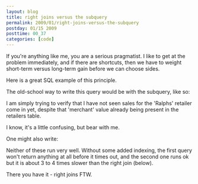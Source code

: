 ```yaml
---
layout: blog
title: right joins versus the subquery
permalink: 2009/01/right-joins-versus-the-subquery
postday: 01/15 2009
posttime: 00_37
categories: [code]
---
```


<p>If you&#039;re anything like me, you are a serious pragmatist. I like to get at the problem immediately, and if there are shortcuts, then we have to weight short-term versus long-term gain before we can choose sides.</p>
<p>Here is a great SQL example of this principle.</p>
<p>The old-school way to write this query would be with the subquery, like so:</p>

<script src="https://gist.github.com/860884.js?file=right_join_sample1.sql"></script>


<p>I am simply trying to verify that I have not seen sales for the &#039;Ralphs&#039; retailer come in yet, despite that &#039;merchant&#039; value already being present in the retailers table.</p>
<p>I know, it&#039;s a little confusing, but bear with me.</p>
<p>One might also write:</p>

<script src="https://gist.github.com/860890.js?file=right_join_sample2.sql"></script>


<p>Neither of these run very well. Without some added indexing, the first query won&#039;t return anything at all before it times out, and the second one runs ok but it is about 3 to 4 times slower than the right join (below).</p>

<script src="https://gist.github.com/860896.js?file=right_join_sample3.sql"></script>

<p>There you have it - right joins FTW.</p>
